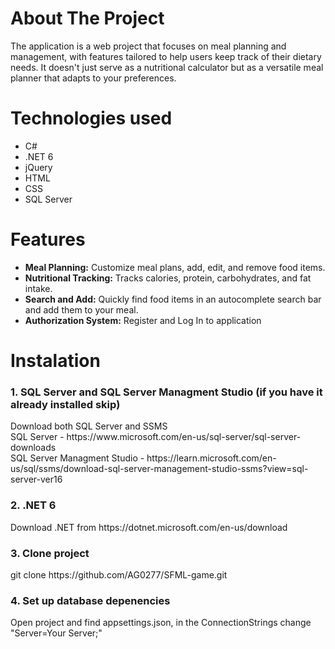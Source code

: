 # <h1>About The Project</h1>
The application is a web project that focuses on meal planning and management, with features tailored to help users keep track of their dietary needs. It doesn't just serve as a nutritional calculator but as a versatile meal planner that adapts to your preferences.
# <h1> Technologies used </h1>
 - C#
 - .NET 6
 - jQuery
 - HTML
 - CSS
 - SQL Server
# <h1> Features </h1>
- **Meal Planning:** Customize meal plans, add, edit, and remove food items.
- **Nutritional Tracking:** Tracks calories, protein, carbohydrates, and fat intake.
- **Search and Add:** Quickly find food items in an autocomplete search bar and add them to your meal.
- **Authorization System:** Register and Log In to application
# <h1> Instalation </h1>
<h3>1. SQL Server and SQL Server Managment Studio (if you have it already installed skip)</h3>
Download both SQL Server and SSMS <br />
SQL Server - https://www.microsoft.com/en-us/sql-server/sql-server-downloads <br />
SQL Server Managment Studio - https://learn.microsoft.com/en-us/sql/ssms/download-sql-server-management-studio-ssms?view=sql-server-ver16 <br />
<h3>2. .NET 6 </h3>
Download .NET from https://dotnet.microsoft.com/en-us/download
<h3>3. Clone project </h3>
git clone https://github.com/AG0277/SFML-game.git
<h3>4. Set up database depenencies </h3>
Open project and find appsettings.json, in the ConnectionStrings change "Server=Your Server;"
